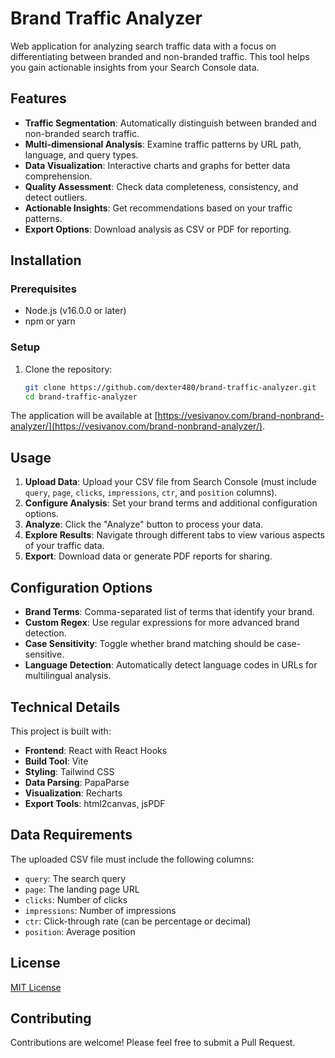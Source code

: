 # Brand Traffic Analyzer

Web application for analyzing search traffic data with a focus on differentiating between branded and non-branded traffic. This tool helps you gain actionable insights from your Search Console data.

## Features

- **Traffic Segmentation**: Automatically distinguish between branded and non-branded search traffic.
- **Multi-dimensional Analysis**: Examine traffic patterns by URL path, language, and query types.
- **Data Visualization**: Interactive charts and graphs for better data comprehension.
- **Quality Assessment**: Check data completeness, consistency, and detect outliers.
- **Actionable Insights**: Get recommendations based on your traffic patterns.
- **Export Options**: Download analysis as CSV or PDF for reporting.

## Installation

### Prerequisites

- Node.js (v16.0.0 or later)
- npm or yarn

### Setup

1. Clone the repository:
   ```bash
   git clone https://github.com/dexter480/brand-traffic-analyzer.git
   cd brand-traffic-analyzer

The application will be available at [https://vesivanov.com/brand-nonbrand-analyzer/](https://vesivanov.com/brand-nonbrand-analyzer/).

## Usage

1. **Upload Data**: Upload your CSV file from Search Console (must include `query`, `page`, `clicks`, `impressions`, `ctr`, and `position` columns).
2. **Configure Analysis**: Set your brand terms and additional configuration options.
3. **Analyze**: Click the "Analyze" button to process your data.
4. **Explore Results**: Navigate through different tabs to view various aspects of your traffic data.
5. **Export**: Download data or generate PDF reports for sharing.

## Configuration Options

- **Brand Terms**: Comma-separated list of terms that identify your brand.
- **Custom Regex**: Use regular expressions for more advanced brand detection.
- **Case Sensitivity**: Toggle whether brand matching should be case-sensitive.
- **Language Detection**: Automatically detect language codes in URLs for multilingual analysis.

## Technical Details

This project is built with:

- **Frontend**: React with React Hooks
- **Build Tool**: Vite
- **Styling**: Tailwind CSS
- **Data Parsing**: PapaParse
- **Visualization**: Recharts
- **Export Tools**: html2canvas, jsPDF

## Data Requirements

The uploaded CSV file must include the following columns:

- `query`: The search query
- `page`: The landing page URL
- `clicks`: Number of clicks
- `impressions`: Number of impressions
- `ctr`: Click-through rate (can be percentage or decimal)
- `position`: Average position

## License

[MIT License](LICENSE)

## Contributing

Contributions are welcome! Please feel free to submit a Pull Request.
